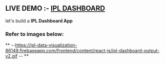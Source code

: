  ## LIVE DEMO :- <a href="https://agitated-torvalds-91426e.netlify.app/">IPL DASHBOARD</a>
 let's build a **IPL Dashboard App** 

### Refer to images below:
** --https://ipl-data-visualization-86149.firebaseapp.com/frontend/content/react-js/ipl-dashboard-output-v2.gif -- **

